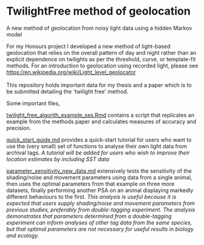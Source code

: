 # TwilightFree method of geolocation

A new method of geolocation from noisy light data using a hidden Markov model

For my Honours project I developed a new method of light-based geolocation that relies on the overall pattern of day and night rather than an explicit dependence on twilights as per the threshold, curve, or template-fit methods. For an introduction to geolocation
using recorded light, please see https://en.wikipedia.org/wiki/Light_level_geolocator<br><br>
This repository holds important data for my thesis and a paper which is to be submitted detailing the 'twilight free' method.<br>

Some important files, 

[twilight_free_algorith_example_ses.Rmd](https://github.com/ABindoff/geolocationHMM/blob/master/twilight%20free%20algorithm%20example%20ses.Rmd)  contains a script that replicates an example from the methods paper and calculates measures of accuracy and precision. 

[quick_start_guide.md](https://github.com/ABindoff/geolocationHMM/blob/master/quick_start_guide.md) provides a quick-start tutorial for users who want to use the (very small) set of functions to analyse their own light data from archival tags. *A tutorial will be added for users who wish to improve their location estimates by including SST data*

[parameter_sensitivity_new_data.md](https://github.com/ABindoff/geolocationHMM/blob/master/parameter_sensitivity_new_data.md) extensively tests the sensitivity of the shading/noise and movement parameters using data from a single animal, then uses the optimal parameters from that example on three more datasets, finally performing another PSA on an animal displaying markedly different behaviours to the first. *This analysis is useful because it is expected that users supply shading/noise and movement parameters from previous studies, preferably from double-tagging experiment. The analysis demonstrates that parameters determined from a double-tagging experiment can inform analyses of other tag data from the same species, but that optimal parameters are not necessary for useful results in biology and ecology.*